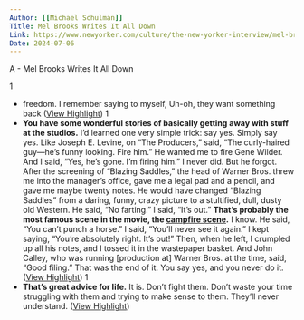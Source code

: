 ```yaml
---
Author: [[Michael Schulman]]
Title: Mel Brooks Writes It All Down
Link: https://www.newyorker.com/culture/the-new-yorker-interview/mel-brooks-writes-it-all-down
Date: 2024-07-06
---
```

A - Mel Brooks Writes It All Down

1
- freedom. I remember saying to myself, Uh-oh, they want something back ([View Highlight](https://read.readwise.io/read/01h452e3nsdp4wb00tzas1cf73))
1
- **You have some wonderful stories of basically getting away with stuff at the studios.**
  I’d learned one very simple trick: say yes. Simply say yes. Like Joseph E. Levine, on “The Producers,” said, “The curly-haired guy—he’s funny looking. Fire him.” He wanted me to fire Gene Wilder. And I said, “Yes, he’s gone. I’m firing him.” I never did. But he forgot. After the screening of “Blazing Saddles,” the head of Warner Bros. threw me into the manager’s office, gave me a legal pad and a pencil, and gave me maybe twenty notes. He would have changed “Blazing Saddles” from a daring, funny, crazy picture to a stultified, dull, dusty old Western. He said, “No farting.” I said, “It’s out.”
  **That’s probably the most famous scene in the movie, the [campfire scene](https://www.youtube.com/watch?v=VPIP9KXdmO0).**
  I know. He said, “You can’t punch a horse.” I said, “You’ll never see it again.” I kept saying, “You’re absolutely right. It’s out!” Then, when he left, I crumpled up all his notes, and I tossed it in the wastepaper basket. And John Calley, who was running [production at] Warner Bros. at the time, said, “Good filing.” That was the end of it. You say yes, and you never do it. ([View Highlight](https://read.readwise.io/read/01h452fh4md8m78k8gr6k965yy))
1
- **That’s great advice for life.**
  It is. Don’t fight them. Don’t waste your time struggling with them and trying to make sense to them. They’ll never understand. ([View Highlight](https://read.readwise.io/read/01h452fpveyhaw5dxtcvkgz0g1))
